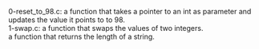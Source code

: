 0-reset_to_98.c: a function that takes a pointer to an int as parameter and updates the value it points to to 98.
<br>1-swap.c: a function that swaps the values of two integers.
<br>a function that returns the length of a string.
